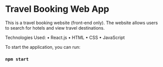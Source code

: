 # Travel Booking Web App

This is a travel booking website (front-end only). The website allows users to search for hotels and view travel destinations.

Technologies Used:
• React.js
• HTML
• CSS
• JavaScript

To start the application, you can run:

### `npm start`
